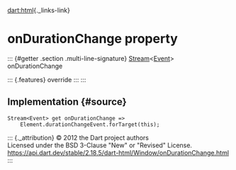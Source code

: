 [dart:html](../../dart-html/dart-html-library){._links-link}

onDurationChange property
=========================

::: {#getter .section .multi-line-signature}
[Stream](../../dart-async/stream-class)\<[Event](../event-class)\>
onDurationChange

::: {.features}
override
:::
:::

Implementation {#source}
--------------

``` {.language-dart data-language="dart"}
Stream<Event> get onDurationChange =>
    Element.durationChangeEvent.forTarget(this);
```

::: {._attribution}
© 2012 the Dart project authors\
Licensed under the BSD 3-Clause \"New\" or \"Revised\" License.\
<https://api.dart.dev/stable/2.18.5/dart-html/Window/onDurationChange.html>
:::

